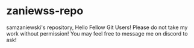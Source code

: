 # zaniewss-repo
samzaniewski's repository, Hello Fellow Git Users! Please do not take my work without permission! You may feel free to message me on discord to ask!
